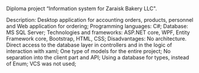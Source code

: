 Diploma project “Information system for Zaraisk Bakery LLC".

Description: Desktop application for accounting orders, products, personnel and Web application for ordering; Programming languages: C#; Database: MS SQL Server; Technologies and frameworks: ASP.NET core, WPF, Entity Framework core, Bootstrap, HTML, CSS; Disadvantages: No architecture. Direct access to the database layer in controllers and in the logic of interaction with xaml; One type of models for the entire project; No separation into the client part and API; Using a database for types, instead of Enum; VCS was not used;
